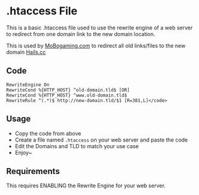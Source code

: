 # .htaccess File
This is a basic .htaccess file used to use the rewrite engine of a web server to redirect from one domain link to the new domain location.

This is used by <a href="http://mobogaming.com" />MoBogaming.com</a> to redirect all old links/files to the new domain <a href="https://hails.cc" />Hails.cc</a>

## Code
```
RewriteEngine On
RewriteCond %{HTTP_HOST} ^old-domain.tld$ [OR]
RewriteCond %{HTTP_HOST} ^www.old-domain.tld$
RewriteRule ^(.*)$ http://new-domain.tld/$1 [R=301,L]</code>
```

## Usage
- Copy the code from above
- Create a file named `.htaccess` on your web server and paste the code
- Edit the Domains and TLD to match your use case
- Enjoy~

## Requirements
This requires ENABLING the Rewrite Engine for your web server.
